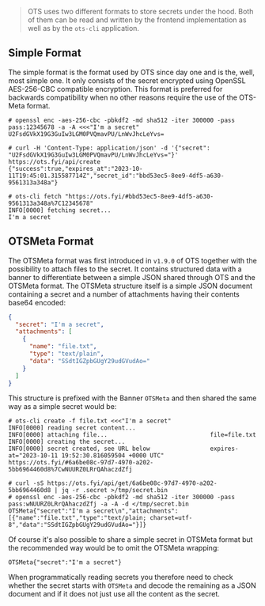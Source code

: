 > OTS uses two different formats to store secrets under the hood. Both of them can be read and written by the frontend implementation as well as by the `ots-cli` application.

## Simple Format

The simple format is the format used by OTS since day one and is the, well, most simple one. It only consists of the secret encrypted using OpenSSL AES-256-CBC compatible encryption. This format is preferred for backwards compatibility when no other reasons require the use of the OTS-Meta format.

```console
# openssl enc -aes-256-cbc -pbkdf2 -md sha512 -iter 300000 -pass pass:12345678 -a -A <<<"I'm a secret"
U2FsdGVkX19G3GuIw3LGM0PVQmavPU/LnWvJhcLeYvs=

# curl -H 'Content-Type: application/json' -d '{"secret": "U2FsdGVkX19G3GuIw3LGM0PVQmavPU/LnWvJhcLeYvs="}' https://ots.fyi/api/create
{"success":true,"expires_at":"2023-10-11T19:45:01.315587714Z","secret_id":"bbd53ec5-8ee9-4df5-a630-9561313a348a"}

# ots-cli fetch "https://ots.fyi/#bbd53ec5-8ee9-4df5-a630-9561313a348a%7C12345678"
INFO[0000] fetching secret...
I'm a secret
```

## OTSMeta Format

The OTSMeta format was first introduced in `v1.9.0` of OTS together with the possibility to attach files to the secret. It contains structured data with a banner to differentiate between a simple JSON shared through OTS and the OTSMeta format. The OTSMeta structure itself is a simple JSON document containing a secret and a number of attachments having their contents base64 encoded:

```json
{
  "secret": "I'm a secret",
  "attachments": [
    {
      "name": "file.txt",
      "type": "text/plain",
      "data": "SSdtIGZpbGUgY29udGVudAo="
    }
  ]
}
```

This structure is prefixed with the Banner `OTSMeta` and then shared the same way as a simple secret would be:

```console
# ots-cli create -f file.txt <<<"I'm a secret"
INFO[0000] reading secret content...
INFO[0000] attaching file...                             file=file.txt
INFO[0000] creating the secret...
INFO[0000] secret created, see URL below                 expires-at="2023-10-11 19:52:30.816059504 +0000 UTC"
https://ots.fyi/#6a6be08c-97d7-4970-a202-5bb6964460d8%7CwNUURZ0LRrQAhaczdZfj

# curl -sS https://ots.fyi/api/get/6a6be08c-97d7-4970-a202-5bb6964460d8 | jq -r .secret >/tmp/secret.bin
# openssl enc -aes-256-cbc -pbkdf2 -md sha512 -iter 300000 -pass pass:wNUURZ0LRrQAhaczdZfj -a -A -d </tmp/secret.bin
OTSMeta{"secret":"I'm a secret\n","attachments":[{"name":"file.txt","type":"text/plain; charset=utf-8","data":"SSdtIGZpbGUgY29udGVudAo="}]}
```

Of course it's also possible to share a simple secret in OTSMeta format but the recommended way would be to omit the OTSMeta wrapping:
```
OTSMeta{"secret":"I'm a secret"}
```

When programmatically reading secrets you therefore need to check whether the secret starts with `OTSMeta` and decode the remaining as a JSON document and if it does not just use all the content as the secret.
